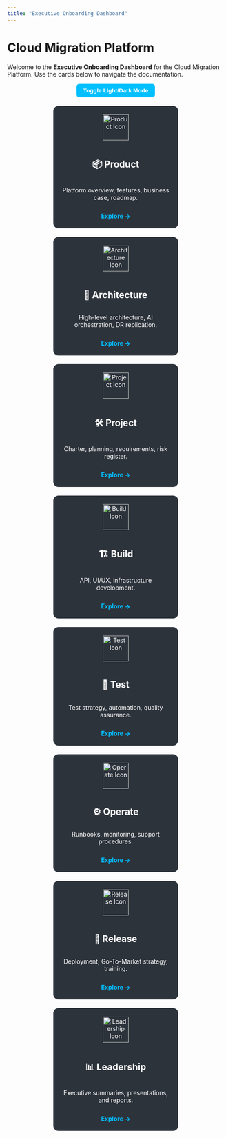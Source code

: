 ```yaml
---
title: "Executive Onboarding Dashboard"
---
```


# Cloud Migration Platform

Welcome to the **Executive Onboarding Dashboard** for the Cloud Migration Platform. Use the cards below to navigate the documentation.

<!-- Light/Dark Mode Toggle -->
<div style="text-align:center; margin-bottom:20px;">
<button id="theme-toggle" style="padding:8px 16px; border:none; border-radius:6px; background:#00bfff; color:white; cursor:pointer; font-weight:bold;">Toggle Light/Dark Mode</button>
</div>

<style>
.card-container {
  display: flex;
  flex-wrap: wrap;
  gap: 20px;
  justify-content: center;
}
.card {
  flex: 1 1 250px;
  max-width: 250px;
  padding: 20px;
  background-color: #2d333b;
  color: white;
  border-radius: 12px;
  text-align: center;
  transition: transform 0.3s, box-shadow 0.3s, background-color 0.3s;
  display: flex;
  flex-direction: column;
  align-items: center;
  justify-content: center;
}
.card img {
  width: 60px;
  height: 60px;
  margin-bottom: 12px;
}
.card a {
  color: #00bfff;
  text-decoration: none;
  font-weight: bold;
  margin-top: 12px;
}
.card:hover {
  transform: translateY(-8px);
  box-shadow: 0 12px 24px rgba(0,0,0,0.35);
  background-color: #3a3f48;
}
body[data-theme='light'] .card {
  background-color: #f5f5f5;
  color: #2d333b;
}
body[data-theme='light'] .card a {
  color: #0077cc;
}
body[data-theme='light'] .card:hover {
  background-color: #e0e0e0;
}
</style>

<div class="card-container">
  <div class="card">
    <img src="assets/icons/product.svg" alt="Product Icon">
    <h2>📦 Product</h2>
    <p>Platform overview, features, business case, roadmap.</p>
    <a href="product/overview.md">Explore →</a>
  </div>

  <div class="card">
    <img src="assets/icons/architecture.svg" alt="Architecture Icon">
    <h2>🧠 Architecture</h2>
    <p>High-level architecture, AI orchestration, DR replication.</p>
    <a href="architecture/high-level.md">Explore →</a>
  </div>

  <div class="card">
    <img src="assets/icons/project.svg" alt="Project Icon">
    <h2>🛠 Project</h2>
    <p>Charter, planning, requirements, risk register.</p>
    <a href="project/charter.md">Explore →</a>
  </div>

  <div class="card">
    <img src="assets/icons/build.svg" alt="Build Icon">
    <h2>🏗 Build</h2>
    <p>API, UI/UX, infrastructure development.</p>
    <a href="build/README.md">Explore →</a>
  </div>

  <div class="card">
    <img src="assets/icons/test.svg" alt="Test Icon">
    <h2>🧪 Test</h2>
    <p>Test strategy, automation, quality assurance.</p>
    <a href="test/strategy/README.md">Explore →</a>
  </div>

  <div class="card">
    <img src="assets/icons/operate.svg" alt="Operate Icon">
    <h2>⚙ Operate</h2>
    <p>Runbooks, monitoring, support procedures.</p>
    <a href="operate/runbooks/README.md">Explore →</a>
  </div>

  <div class="card">
    <img src="assets/icons/release.svg" alt="Release Icon">
    <h2>🚀 Release</h2>
    <p>Deployment, Go-To-Market strategy, training.</p>
    <a href="release/deployment/README.md">Explore →</a>
  </div>

  <div class="card">
    <img src="assets/icons/leadership.svg" alt="Leadership Icon">
    <h2>📊 Leadership</h2>
    <p>Executive summaries, presentations, and reports.</p>
    <a href="leadership/executive-summary.md">Explore →</a>
  </div>
</div>

<script>
document.getElementById('theme-toggle').addEventListener('click', () => {
  const currentTheme = document.documentElement.getAttribute('data-theme');
  if (currentTheme === 'light') {
    document.documentElement.setAttribute('data-theme', 'dark');
  } else {
    document.documentElement.setAttribute('data-theme', 'light');
  }
});
</script>
